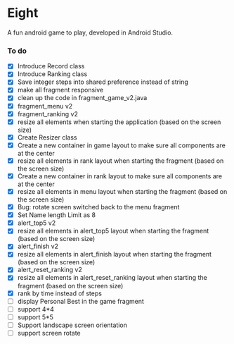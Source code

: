 # Eight
A fun android game to play, developed in Android Studio.


### To do

- [x] Introduce Record class
- [x] Introduce Ranking class
- [x] Save integer steps into shared preference instead of string
- [x] make all fragment responsive
- [x] clean up the code in fragment_game_v2.java
- [x] fragment_menu v2
- [x] fragment_ranking v2
- [x] resize all elements when starting the application (based on the screen size)
- [x] Create Resizer class
- [x] Create a new container in game layout to make sure all components are at the center
- [x] resize all elements in rank layout when starting the fragment (based on the screen size)
- [x] Create a new container in rank layout to make sure all components are at the center
- [x] resize all elements in menu layout when starting the fragment (based on the screen size)
- [x] Bug: rotate screen switched back to the menu fragment
- [x] Set Name length Limit as 8
- [x] alert_top5 v2
- [x] resize all elements in alert_top5 layout when starting the fragment (based on the screen size)
- [x] alert_finish v2
- [x] resize all elements in alert_finish layout when starting the fragment (based on the screen size)
- [x] alert_reset_ranking v2
- [x] resize all elements in alert_reset_ranking layout when starting the fragment (based on the screen size)
- [x] rank by time instead of steps
- [ ] display Personal Best in the game fragment
- [ ] support 4*4
- [ ] support 5*5
- [ ] Support landscape screen orientation
- [ ] support screen rotate
